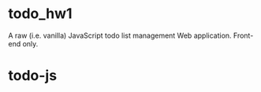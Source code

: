 # todo_hw1
A raw (i.e. vanilla) JavaScript todo list management Web application. Front-end only.
# todo-js
